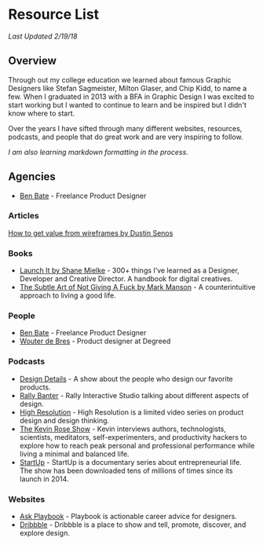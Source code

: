 # Resource List
*Last Updated 2/19/18*


## Overview
Through out my college education we learned about famous Graphic Designers like Stefan Sagmeister, Milton Glaser, and Chip Kidd, to name a few. When I graduated in 2013 with a BFA in Graphic Design I was excited to start working but I wanted to continue to learn and be inspired but I didn't know where to start.

Over the years I have sifted through many different websites, resources, podcasts, and people that do great work and are very inspiring to follow.

*I am also learning markdown formatting in the process.*


## Agencies
- [Ben Bate](https://benbate.com/) - Freelance Product Designer


### Articles
[How to get value from wireframes by Dustin Senos](https://medium.com/@dustin/how-to-get-value-from-wireframes-f40c2cf27960)


### Books
- [Launch It by Shane Mielke](https://shanemielke.myshopify.com/products/launch-it-ebook) - 300+ things I’ve learned as a Designer, Developer and Creative Director. A handbook for digital creatives.
- [The Subtle Art of Not Giving A Fuck by Mark Manson](https://markmanson.net/books/subtle-art) - A counterintuitive approach to living a good life.


### People
- [Ben Bate](https://benbate.com/) - Freelance Product Designer
- [Wouter de Bres](http://wouterdebr.es/) - Product designer at Degreed


### Podcasts
- [Design Details](https://spec.fm/podcasts/design-details) - A show about the people who design our favorite products.
- [Rally Banter](https://medium.com/rally-interactive/introducing-rally-banter-e427f552a294) - Rally Interactive Studio talking about different aspects of design. 
- [High Resolution](https://www.highresolution.design/) - High Resolution is a limited video series on product design and design thinking.
- [The Kevin Rose Show](https://www.kevinrose.com/) - Kevin interviews authors, technologists, scientists, meditators, self-experimenters, and productivity hackers to explore how to reach peak personal and professional performance while living a minimal and balanced life.
- [StartUp](https://www.gimletmedia.com/startup/) - StartUp is a documentary series about entrepreneurial life. The show has been downloaded tens of millions of times since its launch in 2014. 

### Websites
- [Ask Playbook](https://askplaybook.com/) - Playbook is actionable career advice for designers.
- [Dribbble](https://dribbble.com/) - Dribbble is a place to show and tell, promote, discover, and explore design.


